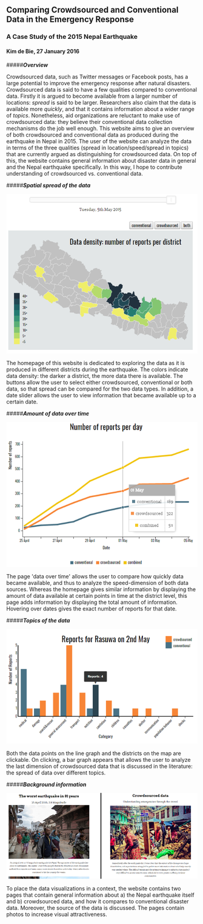 ## Comparing Crowdsourced and Conventional Data in the Emergency Response
### A Case Study of the 2015 Nepal Earthquake
#### Kim de Bie, 27 January 2016

#####_**Overview**_

Crowdsourced data, such as Twitter messages or Facebook posts, has a large potential to improve the emergency response after natural disasters. Crowdsourced data is said to have a few qualities compared to conventional data. Firstly it is argued to become available from a larger number of locations: *spread* is said to be larger. Researchers also claim that the data is available more *quickly*, and that it contains information about a wider range of *topics*. Nonetheless, aid organizations are reluctant to make use of crowdsourced data: they believe their conventional data collection mechanisms do the job well enough. This website aims to give an overview of both crowdsourced and conventional data as produced during the earthquake in Nepal in 2015. The user of the website can analyze the data in terms of the three qualities (spread in location/speed/spread in topics) that are currently argued as distinguishing for crowdsourced data. On top of this, the website contains general information about disaster data in general and the Nepal earthquake specifically. In this way, I hope to contribute understanding of crowdsourced vs. conventional data. 

#####_**Spatial spread of the data**_

![](doc/map.png)

The homepage of this website is dedicated to exploring the data as it is produced in different districts during the earthquake. The colors indicate data density: the darker a district, the more data there is available. The buttons allow the user to select either crowdsourced, conventional or both data, so that spread can be compared for the two data types. In addition, a date slider allows the user to view information that became available up to a certain date. 

#####_**Amount of data over time**_

![](doc/line.png)

The page 'data over time' allows the user to compare how quickly data became available, and thus to analyze the speed-dimension of both data sources. Whereas the homepage gives similar information by displaying the amount of data available at certain points in time at the district level, this page adds information by displaying the total amount of information. Hovering over dates gives the exact number of reports for that date. 

#####_**Topics of the data**_

![](doc/bargraph.png)

Both the data points on the line graph and the districts on the map are clickable. On clicking, a bar graph appears that allows the user to analyze the last dimension of crowdsourced data that is discussed in the literature: the spread of data  over different topics. 

#####_**Background information**_

![](doc/info.png)

To place the data visualizations in a context, the website contains two pages that contain general information about a) the Nepal earthquake itself and b) crowdsourced data, and how it compares to conventional disaster data. Moreover, the source of the data is discussed. The pages contain photos to increase visual attractiveness.  